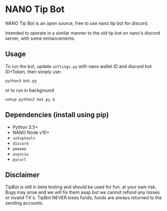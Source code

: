 # NANO Tip Bot

NANO Tip Bot is an open source, free to use nano tip bot for discord.

Intended to operate in a similar manner to the old tip bot on nano's discord server, with some enhancements.

## Usage

To run the bot, update `settings.py` with nano wallet ID and discord bot ID+Token, then simply use:

```
python3 bot.py
```

or to run in background

```
nohup python3 bot.py &
```

## Dependencies (install using pip)

- Python 3.5+
- NANO Node v10+
- `setuptools`
- `discord`
- `peewee`
- `asyncio`
- `pycurl`

## Disclaimer

TipBot is still in beta testing and should be used for fun, at your own risk. Bugs may arise and we will fix them asap but we cannot refund any losses or invalid TX's. TipBot NEVER loses funds, funds are always returned to the sending accounts.
